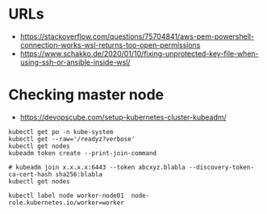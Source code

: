 # URLs

- https://stackoverflow.com/questions/75704841/aws-pem-powershell-connection-works-wsl-returns-too-open-permissions
- https://www.schakko.de/2020/01/10/fixing-unprotected-key-file-when-using-ssh-or-ansible-inside-wsl/

# Checking master node

- https://devopscube.com/setup-kubernetes-cluster-kubeadm/

```
kubectl get po -n kube-system
kubectl get --raw='/readyz?verbose'
kubectl get nodes
kubeadm token create --print-join-command

# kubeadm join x.x.x.x:6443 --token abcxyz.blabla --discovery-token-ca-cert-hash sha256:blabla
kubectl get nodes

kubectl label node worker-node01  node-role.kubernetes.io/worker=worker

```
